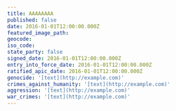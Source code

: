 ```yaml
---
title: AAAAAAAA
published: false
date: 2016-01-01T12:00:00.000Z
featured_image_path:
geocode:
iso_code:
state_party: false
signed_date: 2016-01-01T12:00:00.000Z
entry_into_force_date: 2016-01-01T12:00:00.000Z
ratified_apic_date: 2016-01-01T12:00:00.000Z
genocide: '[text](http://example.com)'
crimes_against_humanity: '[text](http://example.com)'
aggression: '[text](http://example.com)'
war_crimes: '[text](http://example.com)'
---
```

